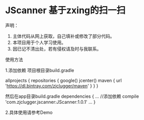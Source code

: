 # JScanner 基于zxing的扫一扫
声明：
1. 主体代码从网上获取，自己填补或修改了部分代码。
2. 本项目用于个人学习使用。
3. 因已记不清出处，若有侵权请及时与我联系。


使用方法

1.添加依赖
项目根目录build.gradle

allprojects {
    repositories {
        google()
        jcenter()
        maven { url 'https://dl.bintray.com/zjclugger/maven' }
    }
}

然后在app目录build.gradle
 dependencies {
    ...
    //添加依赖
	compile 'com.zjclugger.jscanner:JScanner:1.0.1'
 ...
}

2.具体使用请参考Demo
